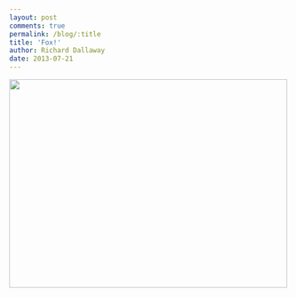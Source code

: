 ```yaml
---
layout: post
comments: true
permalink: /blog/:title
title: 'Fox!'
author: Richard Dallaway
date: 2013-07-21
---
```


<div><a href="http://static.skitters.dallaway.com/IMG_20130721_152256.JPG"><img src="http://static.skitters.dallaway.com/IMG_20130721_152256.JPG.500.JPG" width="500" height="375"/></a></div>


  
    

